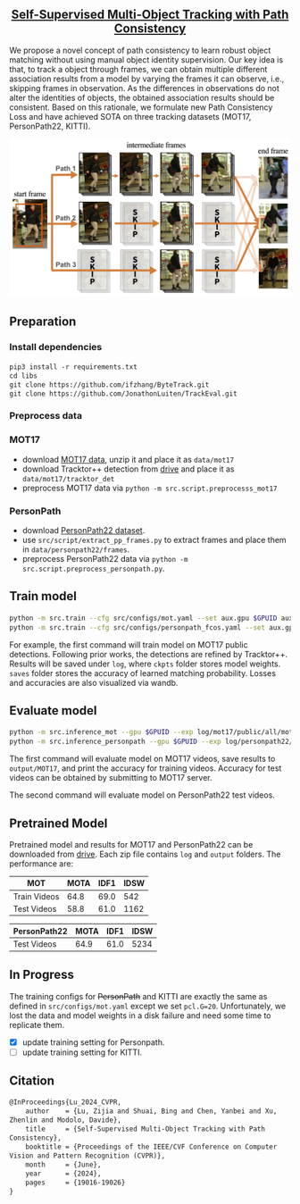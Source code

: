 <h2 align="center"> <a href="https://openaccess.thecvf.com/content/CVPR2024/papers/Lu_Self-Supervised_Multi-Object_Tracking_with_Path_Consistency_CVPR_2024_paper.pdf">Self-Supervised Multi-Object Tracking with Path Consistency</a></h2>

We propose a novel concept of path consistency to learn robust object matching without using manual object identity supervision. Our key idea is that, to track a object through frames, we can obtain multiple different association results from a model by varying the frames it can observe, i.e., skipping frames in observation. As the differences in observations do not alter the identities of objects, the obtained association results should be consistent. Based on this rationale, we formulate new Path Consistency Loss and have achieved SOTA on three tracking datasets (MOT17, PersonPath22, KITTI).

![image](assets/teaser.jpg)

## Preparation
### Install dependencies
```shell
pip3 install -r requirements.txt
cd libs
git clone https://github.com/ifzhang/ByteTrack.git
git clone https://github.com/JonathonLuiten/TrackEval.git
```

### Preprocess data

### MOT17
- download [MOT17 data](https://motchallenge.net/data/MOT17.zip), unzip it and place it as `data/mot17`
- download Tracktor++ detection from [drive](https://drive.google.com/file/d/179RgC8vidky7naAQc8Zuj2fIfeF17CsZ/view?usp=sharing) and place it as `data/mot17/tracktor_det`
- preprocess MOT17 data via `python -m src.script.preprocesss_mot17`

### PersonPath
- download [PersonPath22 dataset](https://amazon-science.github.io/tracking-dataset/personpath22.html).
- use `src/script/extract_pp_frames.py` to extract frames and place them in `data/personpath22/frames`.
- preprocess PersonPath22 data via `python -m src.script.preprocess_personpath.py`.

## Train model
```bash
python -m src.train --cfg src/configs/mot.yaml --set aux.gpu $GPUID aux.runid 1 # train MOT17
python -m src.train --cfg src/configs/personpath_fcos.yaml --set aux.gpu $GPUID aux.runid 1 # train PersonPath22
```
For example, the first command will train model on MOT17 public detections. Following prior works, the detections are refined by Tracktor++.
Results will be saved under `log`, where `ckpts` folder stores model weights. `saves` folder stores the accuracy of learned matching probability. Losses and accuracies are also visualized via wandb.

## Evaluate model
```bash
python -m src.inference_mot --gpu $GPUID --exp log/mot17/public/all/mot/1/ # eval MOT17
python -m src.inference_personpath --gpu $GPUID --exp log/personpath22/fcos_processed/all/personpath_fcos-replicate/1/ # eval PersonPath22
```
The first command will evaluate model on MOT17 videos, save results to `output/MOT17`, and print the accuracy for training videos. Accuracy for test videos can be obtained by submitting to MOT17 server.

The second command will evaluate model on PersonPath22 test videos.

## Pretrained Model
Pretrained model and results for MOT17 and PersonPath22 can be downloaded from [drive](https://drive.google.com/drive/folders/1zJyaDN0uTaDBYLVhnaA6JZyD7rNL4QWz?usp=sharing). Each zip file contains `log` and `output` folders. The performance are:

| MOT          | MOTA | IDF1 | IDSW |
|--------------|------|------|------|
| Train Videos | 64.8 | 69.0 | 542  |
| Test Videos  | 58.8 | 61.0 | 1162 |

| PersonPath22 | MOTA | IDF1 | IDSW |
|--------------|------|------|------|
| Test Videos  | 64.9 | 61.0 | 5234 |

## In Progress
The training configs for ~~PersonPath~~ and KITTI are exactly the same as defined in `src/configs/mot.yaml` except we set `pcl.G=20`. Unfortunately, we lost the data and model weights in a disk failure and need some time to replicate them. 

- [x] update training setting for Personpath.
- [ ] update training setting for KITTI.

## Citation
```text
@InProceedings{Lu_2024_CVPR,
    author    = {Lu, Zijia and Shuai, Bing and Chen, Yanbei and Xu, Zhenlin and Modolo, Davide},
    title     = {Self-Supervised Multi-Object Tracking with Path Consistency},
    booktitle = {Proceedings of the IEEE/CVF Conference on Computer Vision and Pattern Recognition (CVPR)},
    month     = {June},
    year      = {2024},
    pages     = {19016-19026}
}
```



